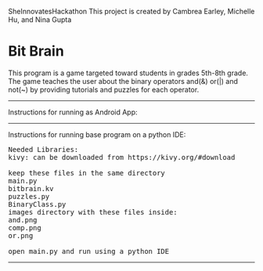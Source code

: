 SheInnovatesHackathon
This project is created by Cambrea Earley, Michelle Hu, and Nina Gupta


# Bit Brain

This program is a game targeted toward students in grades 5th-8th grade.  
The game teaches the user about the binary operators and(&) or(|) and not(~) by providing tutorials and puzzles 
for each operator. 



_______________________________________________________
Instructions for running as Android App:


_______________________________________________________
Instructions for running base program on a python IDE:
<pre>
Needed Libraries:
kivy: can be downloaded from https://kivy.org/#download 

keep these files in the same directory
main.py
bitbrain.kv
puzzles.py
BinaryClass.py
images directory with these files inside:
and.png
comp.png
or.png

open main.py and run using a python IDE
</pre>
_______________________________________________________

